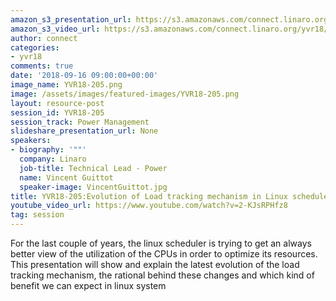 ```yaml
---
amazon_s3_presentation_url: https://s3.amazonaws.com/connect.linaro.org/yvr18/presentations/yvr18-205.pdf
amazon_s3_video_url: https://s3.amazonaws.com/connect.linaro.org/yvr18/videos/yvr18-205.mp4
author: connect
categories:
- yvr18
comments: true
date: '2018-09-16 09:00:00+00:00'
image_name: YVR18-205.png
image: /assets/images/featured-images/YVR18-205.png
layout: resource-post
session_id: YVR18-205
session_track: Power Management
slideshare_presentation_url: None
speakers:
- biography: '""'
  company: Linaro
  job-title: Technical Lead - Power
  name: Vincent Guittot
  speaker-image: VincentGuittot.jpg
title: YVR18-205:Evolution of Load tracking mechanism in Linux scheduler
youtube_video_url: https://www.youtube.com/watch?v=2-KJsRPHfz8
tag: session
---
```


For the last couple of years, the linux scheduler is trying to get an always better view of the utilization of the CPUs in order to optimize its resources. This presentation will show and explain the latest evolution of the load tracking mechanism, the rational behind these changes and which kind of benefit we can expect in linux system
